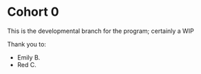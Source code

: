 # Cohort 0

This is the developmental branch for the program; certainly a WIP

Thank you to:
- Emily B.
- Red C.
